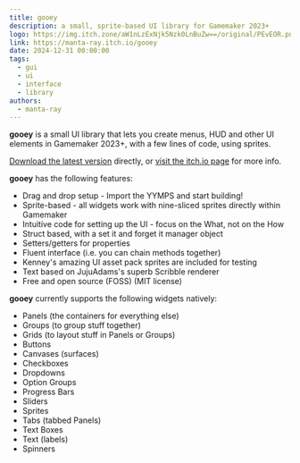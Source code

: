 ```yaml
---
title: gooey
description: a small, sprite-based UI library for Gamemaker 2023+
logo: https://img.itch.zone/aW1nLzExNjk5Nzk0LnBuZw==/original/PEvEOR.png
link: https://manta-ray.itch.io/gooey
date: 2024-12-31 00:00:00
tags:
  - gui
  - ui
  - interface
  - library
authors:
  - manta-ray
---
```


**gooey** is a small UI library that lets you create menus, HUD and other UI elements in Gamemaker 2023+, with a few lines of code, using sprites.

[Download the latest version](https://cdn.matix-media.net/dd/17921ac4) directly, or [visit the itch.io page](https://manta-ray.itch.io/gooey) for more info.


**gooey** has the following features:

* Drag and drop setup - Import the YYMPS and start building!
* Sprite-based - all widgets work with nine-sliced sprites directly within Gamemaker
* Intuitive code for setting up the UI - focus on the What, not on the How
* Struct based, with a set it and forget it manager object
* Setters/getters for properties
* Fluent interface (i.e. you can chain methods together)
* Kenney's amazing UI asset pack sprites are included for testing
* Text based on JujuAdams's superb Scribble renderer
* Free and open source (FOSS) (MIT license)

**gooey** currently supports the following widgets natively:

* Panels (the containers for everything else)
* Groups  (to group stuff together)
* Grids (to layout stuff in Panels or Groups)
* Buttons
* Canvases (surfaces)
* Checkboxes
* Dropdowns
* Option Groups
* Progress Bars
* Sliders
* Sprites
* Tabs (tabbed Panels) 
* Text Boxes
* Text (labels)
* Spinners